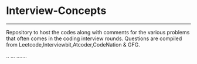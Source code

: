 # Interview-Concepts
___
Repository to host the codes along with comments for the various problems that often comes in the coding interview rounds. Questions are compiled from Leetcode,Interviewbit,Atcoder,CodeNation & GFG.

..
...
.......

